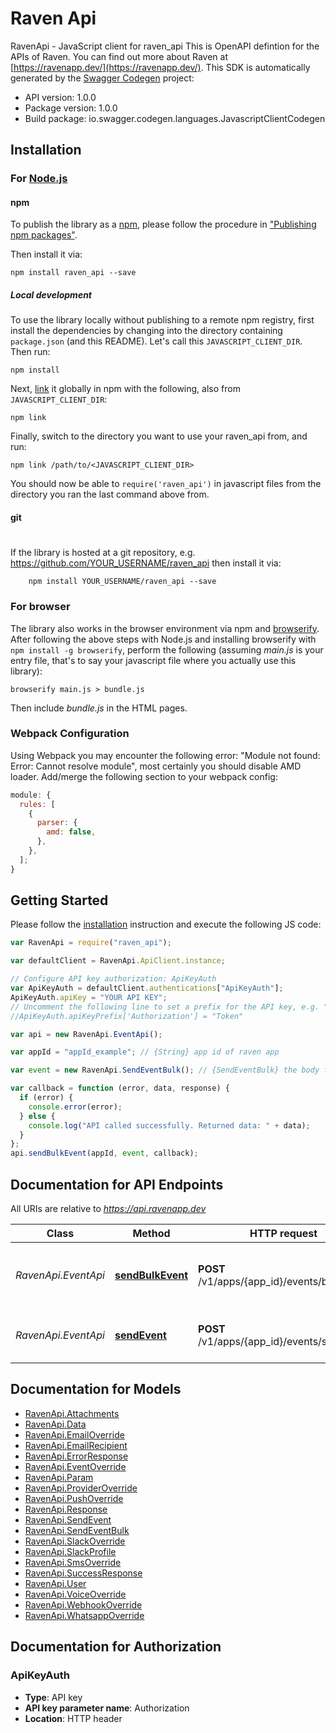 # Raven Api

RavenApi - JavaScript client for raven_api
This is OpenAPI defintion for the APIs of Raven. You can find out more about Raven at [https://ravenapp.dev/](https://ravenapp.dev/).
This SDK is automatically generated by the [Swagger Codegen](https://github.com/swagger-api/swagger-codegen) project:

- API version: 1.0.0
- Package version: 1.0.0
- Build package: io.swagger.codegen.languages.JavascriptClientCodegen

## Installation

### For [Node.js](https://nodejs.org/)

#### npm

To publish the library as a [npm](https://www.npmjs.com/),
please follow the procedure in ["Publishing npm packages"](https://docs.npmjs.com/getting-started/publishing-npm-packages).

Then install it via:

```shell
npm install raven_api --save
```

##### Local development

To use the library locally without publishing to a remote npm registry, first install the dependencies by changing
into the directory containing `package.json` (and this README). Let's call this `JAVASCRIPT_CLIENT_DIR`. Then run:

```shell
npm install
```

Next, [link](https://docs.npmjs.com/cli/link) it globally in npm with the following, also from `JAVASCRIPT_CLIENT_DIR`:

```shell
npm link
```

Finally, switch to the directory you want to use your raven_api from, and run:

```shell
npm link /path/to/<JAVASCRIPT_CLIENT_DIR>
```

You should now be able to `require('raven_api')` in javascript files from the directory you ran the last
command above from.

#### git

#

If the library is hosted at a git repository, e.g.
https://github.com/YOUR_USERNAME/raven_api
then install it via:

```shell
    npm install YOUR_USERNAME/raven_api --save
```

### For browser

The library also works in the browser environment via npm and [browserify](http://browserify.org/). After following
the above steps with Node.js and installing browserify with `npm install -g browserify`,
perform the following (assuming _main.js_ is your entry file, that's to say your javascript file where you actually
use this library):

```shell
browserify main.js > bundle.js
```

Then include _bundle.js_ in the HTML pages.

### Webpack Configuration

Using Webpack you may encounter the following error: "Module not found: Error:
Cannot resolve module", most certainly you should disable AMD loader. Add/merge
the following section to your webpack config:

```javascript
module: {
  rules: [
    {
      parser: {
        amd: false,
      },
    },
  ];
}
```

## Getting Started

Please follow the [installation](#installation) instruction and execute the following JS code:

```javascript
var RavenApi = require("raven_api");

var defaultClient = RavenApi.ApiClient.instance;

// Configure API key authorization: ApiKeyAuth
var ApiKeyAuth = defaultClient.authentications["ApiKeyAuth"];
ApiKeyAuth.apiKey = "YOUR API KEY";
// Uncomment the following line to set a prefix for the API key, e.g. "Token" (defaults to null)
//ApiKeyAuth.apiKeyPrefix['Authorization'] = "Token"

var api = new RavenApi.EventApi();

var appId = "appId_example"; // {String} app id of raven app

var event = new RavenApi.SendEventBulk(); // {SendEventBulk} the body for the event that has to be triggered

var callback = function (error, data, response) {
  if (error) {
    console.error(error);
  } else {
    console.log("API called successfully. Returned data: " + data);
  }
};
api.sendBulkEvent(appId, event, callback);
```

## Documentation for API Endpoints

All URIs are relative to *https://api.ravenapp.dev*

| Class               | Method                                              | HTTP request                                | Description                                          |
| ------------------- | --------------------------------------------------- | ------------------------------------------- | ---------------------------------------------------- |
| _RavenApi.EventApi_ | [**sendBulkEvent**](docs/EventApi.md#sendBulkEvent) | **POST** /v1/apps/{app_id}/events/bulk_send | sends the event in bulk to all the clients specified |
| _RavenApi.EventApi_ | [**sendEvent**](docs/EventApi.md#sendEvent)         | **POST** /v1/apps/{app_id}/events/send      | sends the event to the client specified              |

## Documentation for Models

- [RavenApi.Attachments](docs/Attachments.md)
- [RavenApi.Data](docs/Data.md)
- [RavenApi.EmailOverride](docs/EmailOverride.md)
- [RavenApi.EmailRecipient](docs/EmailRecipient.md)
- [RavenApi.ErrorResponse](docs/ErrorResponse.md)
- [RavenApi.EventOverride](docs/EventOverride.md)
- [RavenApi.Param](docs/Param.md)
- [RavenApi.ProviderOverride](docs/ProviderOverride.md)
- [RavenApi.PushOverride](docs/PushOverride.md)
- [RavenApi.Response](docs/Response.md)
- [RavenApi.SendEvent](docs/SendEvent.md)
- [RavenApi.SendEventBulk](docs/SendEventBulk.md)
- [RavenApi.SlackOverride](docs/SlackOverride.md)
- [RavenApi.SlackProfile](docs/SlackProfile.md)
- [RavenApi.SmsOverride](docs/SmsOverride.md)
- [RavenApi.SuccessResponse](docs/SuccessResponse.md)
- [RavenApi.User](docs/User.md)
- [RavenApi.VoiceOverride](docs/VoiceOverride.md)
- [RavenApi.WebhookOverride](docs/WebhookOverride.md)
- [RavenApi.WhatsappOverride](docs/WhatsappOverride.md)

## Documentation for Authorization

### ApiKeyAuth

- **Type**: API key
- **API key parameter name**: Authorization
- **Location**: HTTP header
